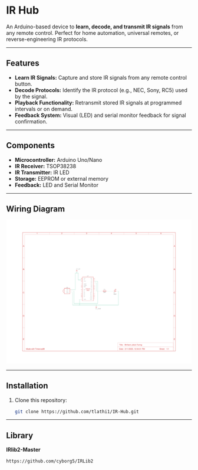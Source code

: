 # IR Hub

An Arduino-based device to **learn, decode, and transmit IR signals** from any remote control. Perfect for home automation, universal remotes, or reverse-engineering IR protocols.

---

## Features
- **Learn IR Signals:** Capture and store IR signals from any remote control button.
- **Decode Protocols:** Identify the IR protocol (e.g., NEC, Sony, RC5) used by the signal.
- **Playback Functionality:** Retransmit stored IR signals at programmed intervals or on demand.
- **Feedback System:** Visual (LED) and serial monitor feedback for signal confirmation.

---

## Components
- **Microcontroller:** Arduino Uno/Nano
- **IR Receiver:** TSOP38238
- **IR Transmitter:** IR LED
- **Storage:** EEPROM or external memory
- **Feedback:** LED and Serial Monitor

---

## Wiring Diagram
![Wiring Diagram](schematics/ir_hub_wiring.png)

---

## Installation
1. Clone this repository:
   ```bash
   git clone https://github.com/tlathi1/IR-Hub.git

---
## Library
**IRlib2-Master**
```bash
https://github.com/cyborg5/IRLib2

